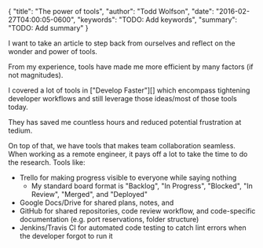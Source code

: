 {
  "title": "The power of tools",
  "author": "Todd Wolfson",
  "date": "2016-02-27T04:00:05-0600",
  "keywords": "TODO: Add keywords",
  "summary": "TODO: Add summary"
}

I want to take an article to step back from ourselves and reflect on the wonder and power of tools.

From my experience, tools have made me more efficient by many factors (if not magnitudes).

I covered a lot of tools in ["Develop Faster"][] which encompass tightening developer workflows and still leverage those ideas/most of those tools today.

They has saved me countless hours and reduced potential frustration at tedium.

On top of that, we have tools that makes team collaboration seamless. When working as a remote engineer, it pays off a lot to take the time to do the research. Tools like:

- Trello for making progress visible to everyone while saying nothing
    - My standard board format is "Backlog", "In Progress", "Blocked", "In Review", "Merged", and "Deployed"
- Google Docs/Drive for shared plans, notes, and
- GitHub for shared repositories, code review workflow, and code-specific documentation (e.g. port reservations, folder structure)
- Jenkins/Travis CI for automated code testing to catch lint errors when the developer forgot to run it
